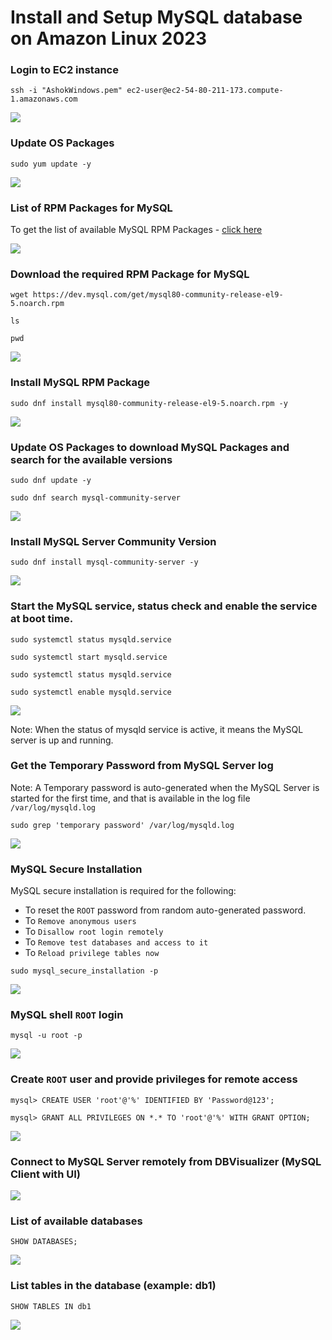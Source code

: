 # Install and Setup MySQL database on Amazon Linux 2023


### Login to EC2 instance

```
ssh -i "AshokWindows.pem" ec2-user@ec2-54-80-211-173.compute-1.amazonaws.com
```

<img src="../Screenshots/MySQL/1SSHToEC2.png">

### Update OS Packages

```
sudo yum update -y
```

<img src="../Screenshots/MySQL/2UpdatePackages.png">

### List of RPM Packages for MySQL

To get the list of available MySQL RPM Packages - [click here](https://dev.mysql.com/downloads/repo/yum/)

<img src="../Screenshots/MySQL/3MySQLRPMPackagesList.png">

### Download the required RPM Package for MySQL

```
wget https://dev.mysql.com/get/mysql80-community-release-el9-5.noarch.rpm

ls

pwd
```

<img src="../Screenshots/MySQL/4DownloadMySQLRPM.png">

### Install MySQL RPM Package

```
sudo dnf install mysql80-community-release-el9-5.noarch.rpm -y
```

<img src="../Screenshots/MySQL/5InstallMySQLRPM.png">

### Update OS Packages to download MySQL Packages and search for the available versions 

```
sudo dnf update -y

sudo dnf search mysql-community-server
```

<img src="../Screenshots/MySQL/6MySQLServerPackagesList.png">

### Install MySQL Server Community Version

```
sudo dnf install mysql-community-server -y
```

<img src="../Screenshots/MySQL/7InstallMySQLServerCommunityVersion.png">

### Start the MySQL service, status check and enable the service at boot time.

```
sudo systemctl status mysqld.service

sudo systemctl start mysqld.service

sudo systemctl status mysqld.service

sudo systemctl enable mysqld.service
```

<img src="../Screenshots/MySQL/8MySQLStart.png">

Note: When the status of mysqld service is active, it means the MySQL server is up and running.

### Get the Temporary Password from MySQL Server log

Note: A Temporary password is auto-generated when the MySQL Server is started for the first time, and that is available in the log file `/var/log/mysqld.log`

```
sudo grep 'temporary password' /var/log/mysqld.log
```

<img src="../Screenshots/MySQL/9MySQLTempPassword.png">

### MySQL Secure Installation

MySQL secure installation is required for the following:

* To reset the `ROOT` password from random auto-generated password.
* To `Remove anonymous users`
* To `Disallow root login remotely`
* To `Remove test databases and access to it`
* To `Reload privilege tables now`

```
sudo mysql_secure_installation -p
```

<img src="../Screenshots/MySQL/10MySQLSecureInstallation.png">

### MySQL shell `ROOT` login

```
mysql -u root -p
```

<img src="../Screenshots/MySQL/11MySQLRootLogin.png">

### Create `ROOT` user and provide privileges for remote access

```
mysql> CREATE USER 'root'@'%' IDENTIFIED BY 'Password@123';

mysql> GRANT ALL PRIVILEGES ON *.* TO 'root'@'%' WITH GRANT OPTION;
```

<img src="../Screenshots/MySQL/12CreateRootUserForRemoteAccess.png">

### Connect to MySQL Server remotely from DBVisualizer (MySQL Client with UI)

<img src="../Screenshots/MySQL/13ConnectMySQLDBViz.png">

### List of available databases

```
SHOW DATABASES;
```

<img src="../Screenshots/MySQL/13ConnectMySQLDBViz2.png">

### List tables in the database (example: db1)

```
SHOW TABLES IN db1
```

<img src="../Screenshots/MySQL/14MySQLDBVizEmptyResult.png">

